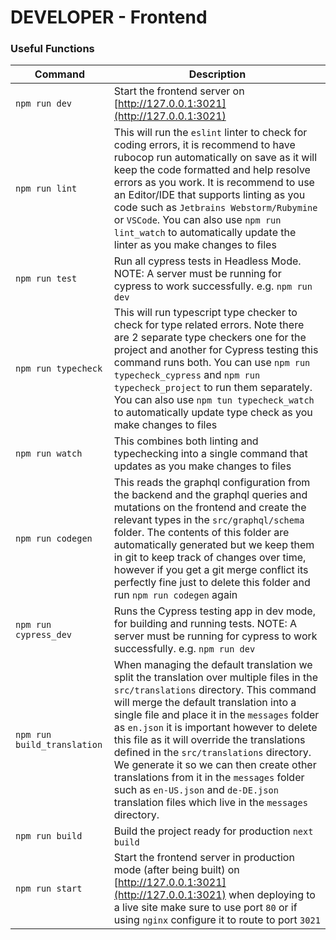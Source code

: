 # DEVELOPER - Frontend

### Useful Functions

| Command                     | Description                                                                                                                                                                                                                                                                                                                                                                                                                                                                                                                                                          |  
|-----------------------------|----------------------------------------------------------------------------------------------------------------------------------------------------------------------------------------------------------------------------------------------------------------------------------------------------------------------------------------------------------------------------------------------------------------------------------------------------------------------------------------------------------------------------------------------------------------------|  
| `npm run dev`               | Start the frontend server on [http://127.0.0.1:3021](http://127.0.0.1:3021)                                                                                                                                                                                                                                                                                                                                                                                                                                                                                          |  
| `npm run lint`              | This will run the `eslint` linter to check for coding errors, it is recommend to have rubocop run automatically on save as it will keep the code formatted and help resolve errors as you work. It is recommend to use an Editor/IDE that supports linting as you code such as `Jetbrains Webstorm/Rubymine` or `VSCode`. You can also use `npm run lint_watch` to automatically update the linter as you make changes to files                                                                                                                                      |  
| `npm run test`              | Run all cypress tests in Headless Mode. NOTE: A server must be running for cypress to work successfully. e.g. `npm run dev`                                                                                                                                                                                                                                                                                                                                                                                                                                          |  
| `npm run typecheck`         | This will run typescript type checker to check for type related errors. Note there are 2 separate type checkers one for the project and another for Cypress testing this command runs both. You can use `npm run typecheck_cypress` and `npm run typecheck_project` to run them separately. You can also use `npm tun typecheck_watch` to automatically update type check as you make changes to files                                                                                                                                                               |  
| `npm run watch`             | This combines both linting and typechecking into a single command that updates as you make changes to files                                                                                                                                                                                                                                                                                                                                                                                                                                                          |  
| `npm run codegen`           | This reads the graphql configuration from the backend and the graphql queries and mutations on the frontend and create the relevant types in the `src/graphql/schema` folder. The contents of this folder are automatically generated but we keep them in git to keep track of changes over time, however if you get a git merge conflict its perfectly fine just to delete this folder and run `npm run codegen` again                                                                                                                                              |  
| `npm run cypress_dev`       | Runs the Cypress testing app in dev mode, for building and running tests. NOTE: A server must be running for cypress to work successfully. e.g. `npm run dev`                                                                                                                                                                                                                                                                                                                                                                                                        |  
| `npm run build_translation` | When managing the default translation we split the translation over multiple files in the `src/translations` directory. This command will merge the default translation into a single file and place it in the `messages` folder as `en.json` it is important however to delete this file as it will override the translations defined in the `src/translations` directory. We generate it so we can then create other translations from it in the `messages` folder such as `en-US.json` and `de-DE.json` translation files which live in the `messages` directory. |  
| `npm run build`             | Build the project ready for production `next build`                                                                                                                                                                                                                                                                                                                                                                                                                                                                                                                  |  
| `npm run start`             | Start the frontend server in production mode (after being built) on [http://127.0.0.1:3021](http://127.0.0.1:3021) when deploying to a live site make sure to use port `80` or if using `nginx` configure it to route to port `3021`                                                                                                                                                                                                                                                                                                                                 |